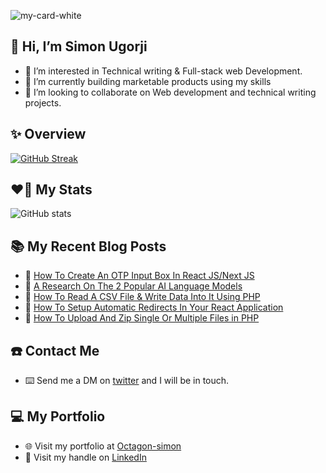 ![my-card-white](https://user-images.githubusercontent.com/68190998/215255389-f5de94aa-6368-459b-b624-0bee59f51399.png)


## 👋 Hi, I’m Simon Ugorji

- 👀 I’m interested in Technical writing & Full-stack web Development. 
- 🌱 I’m currently building marketable products using my skills
- 💞️ I’m looking to collaborate on Web development and technical writing projects. 

## ✨ Overview

[![GitHub Streak](https://github-readme-streak-stats.herokuapp.com?user=Octagon-simon&theme=highcontrast)](https://git.io/streak-stats)

## ❤️‍🔥 My Stats

![GitHub stats](https://github-readme-stats.vercel.app/api?username=Octagon-simon&show_icons=true&theme=transparent)

## :books: My Recent Blog Posts
<!-- BLOGPOSTS:START -->
 - 🚀 [How To Create An OTP Input Box In React JS/Next JS](https://octagon.hashnode.dev/how-to-create-an-otp-input-box-in-react-jsnext-js)
 - 💫 [A Research On The 2 Popular AI Language Models](https://octagon.hashnode.dev/a-research-on-the-2-popular-ai-language-models)
 - 💫 [How To Read A CSV File &amp; Write Data Into It Using PHP](https://octagon.hashnode.dev/how-to-read-a-csv-file-write-data-into-it-using-php)
 - 🚀 [How To Setup Automatic Redirects In Your React Application](https://octagon.hashnode.dev/how-to-setup-automatic-redirects-in-your-react-application)
 - 💫 [How To Upload And Zip Single Or Multiple Files in PHP](https://octagon.hashnode.dev/how-to-upload-and-zip-single-or-multiple-files-in-php)<!-- BLOGPOSTS:END -->

## ☎️ Contact Me

- ⌨️ Send me a DM on [twitter](https://twitter.com/ugorji_simon) and I will be in touch.

## 💻 My Portfolio

- 🌐 Visit my portfolio at [Octagon-simon](https://Octagon-simon.github.io)
- 📰 Visit my handle on [LinkedIn](https://www.linkedin.com/in/simon-ugorji-57a6a41a3/)
